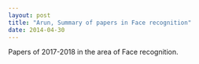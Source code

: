 ```yaml
---
layout: post
title: "Arun, Summary of papers in Face recognition"
date: 2014-04-30
---
```


Papers of 2017-2018 in the area of Face recognition.

